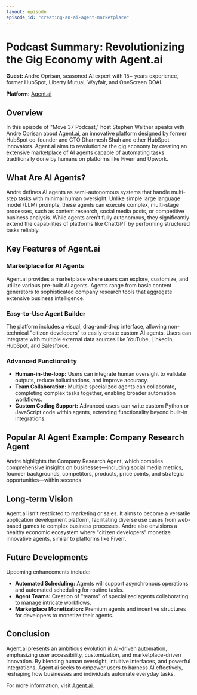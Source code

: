 ```yaml
---
layout: episode
episode_id: "creating-an-ai-agent-marketplace"
---
```


# Podcast Summary: Revolutionizing the Gig Economy with Agent.ai

**Guest:** Andre Oprisan, seasoned AI expert with 15+ years experience, former HubSpot, Liberty Mutual, Wayfair, and OneScreen DOAI.

**Platform:** [Agent.ai](https://agent.ai)

## Overview
In this episode of "Move 37 Podcast," host Stephen Walther speaks with Andre Oprisan about Agent.ai, an innovative platform designed by former HubSpot co-founder and CTO Dharmesh Shah and other HubSpot innovators. Agent.ai aims to revolutionize the gig economy by creating an extensive marketplace of AI agents capable of automating tasks traditionally done by humans on platforms like Fiverr and Upwork.

## What Are AI Agents?
Andre defines AI agents as semi-autonomous systems that handle multi-step tasks with minimal human oversight. Unlike simple large language model (LLM) prompts, these agents can execute complex, multi-stage processes, such as content research, social media posts, or competitive business analysis. While agents aren't fully autonomous, they significantly extend the capabilities of platforms like ChatGPT by performing structured tasks reliably.

## Key Features of Agent.ai

### Marketplace for AI Agents
Agent.ai provides a marketplace where users can explore, customize, and utilize various pre-built AI agents. Agents range from basic content generators to sophisticated company research tools that aggregate extensive business intelligence.

### Easy-to-Use Agent Builder
The platform includes a visual, drag-and-drop interface, allowing non-technical "citizen developers" to easily create custom AI agents. Users can integrate with multiple external data sources like YouTube, LinkedIn, HubSpot, and Salesforce.

### Advanced Functionality
- **Human-in-the-loop:** Users can integrate human oversight to validate outputs, reduce hallucinations, and improve accuracy.
- **Team Collaboration:** Multiple specialized agents can collaborate, completing complex tasks together, enabling broader automation workflows.
- **Custom Coding Support:** Advanced users can write custom Python or JavaScript code within agents, extending functionality beyond built-in integrations.

## Popular AI Agent Example: Company Research Agent
Andre highlights the Company Research Agent, which compiles comprehensive insights on businesses—including social media metrics, founder backgrounds, competitors, products, price points, and strategic opportunities—within seconds. 

## Long-term Vision
Agent.ai isn't restricted to marketing or sales. It aims to become a versatile application development platform, facilitating diverse use cases from web-based games to complex business processes. Andre also envisions a healthy economic ecosystem where "citizen developers" monetize innovative agents, similar to platforms like Fiverr.

## Future Developments
Upcoming enhancements include:
- **Automated Scheduling:** Agents will support asynchronous operations and automated scheduling for routine tasks.
- **Agent Teams:** Creation of "teams" of specialized agents collaborating to manage intricate workflows.
- **Marketplace Monetization:** Premium agents and incentive structures for developers to monetize their agents.

## Conclusion
Agent.ai presents an ambitious evolution in AI-driven automation, emphasizing user accessibility, customization, and marketplace-driven innovation. By blending human oversight, intuitive interfaces, and powerful integrations, Agent.ai seeks to empower users to harness AI effectively, reshaping how businesses and individuals automate everyday tasks.

For more information, visit [Agent.ai](https://agent.ai).
